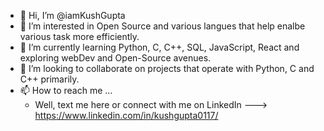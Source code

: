 - 👋 Hi, I’m @iamKushGupta
- 👀 I’m interested in Open Source and various langues that help enalbe various task more efficiently.
- 🌱 I’m currently learning Python, C, C++, SQL, JavaScript, React and exploring webDev and Open-Source avenues.
- 💞️ I’m looking to collaborate on projects that operate with Python, C and C++ primarily.
- 📫 How to reach me ...
    - Well, text me here or connect with me on LinkedIn ---> https://www.linkedin.com/in/kushgupta0117/

<!---
iamKushGupta/iamKushGupta is a ✨ special ✨ repository because its `README.md` (this file) appears on your GitHub profile.
You can click the Preview link to take a look at your changes.
--->
